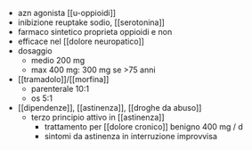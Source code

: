 - azn agonista [[u-oppioidi]]
- inibizione reuptake sodio, [[serotonina]]
- farmaco sintetico proprieta oppioidi e non
- efficace nel [[dolore neuropatico]]
- dosaggio
	- medio 200 mg
	- max 400 mg: 300 mg se >75 anni
- [[tramadolo]]/[[morfina]]
	- parenterale 10:1
	- os 5:1
- [[dipendenze]], [[astinenza]], [[droghe da abuso]]
	- terzo principio attivo in [[astinenza]]
		- trattamento per [[dolore cronico]] benigno 400 mg / d
		- sintomi da astinenza in interruzione improvvisa